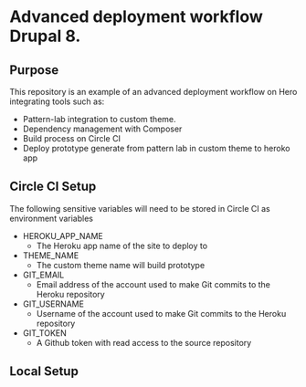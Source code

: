 # Advanced deployment workflow Drupal 8.

## Purpose
This repository is an example of an advanced deployment workflow on Hero integrating tools such as:
* Pattern-lab integration to custom theme.
* Dependency management with Composer
* Build process on Circle CI
* Deploy prototype generate from pattern lab in custom theme to heroko app

## Circle CI Setup
The following sensitive variables will need to be
stored in Circle CI as environment variables
* HEROKU_APP_NAME
    * The Heroku app name of the site to deploy to
* THEME_NAME
    * The custom theme name will build prototype
* GIT_EMAIL
    * Email address of the account used to make Git commits to the Heroku repository
* GIT_USERNAME
    * Username of the account used to make Git commits to the Heroku repository
* GIT_TOKEN
    * A Github token with read access to the source repository

## Local Setup
